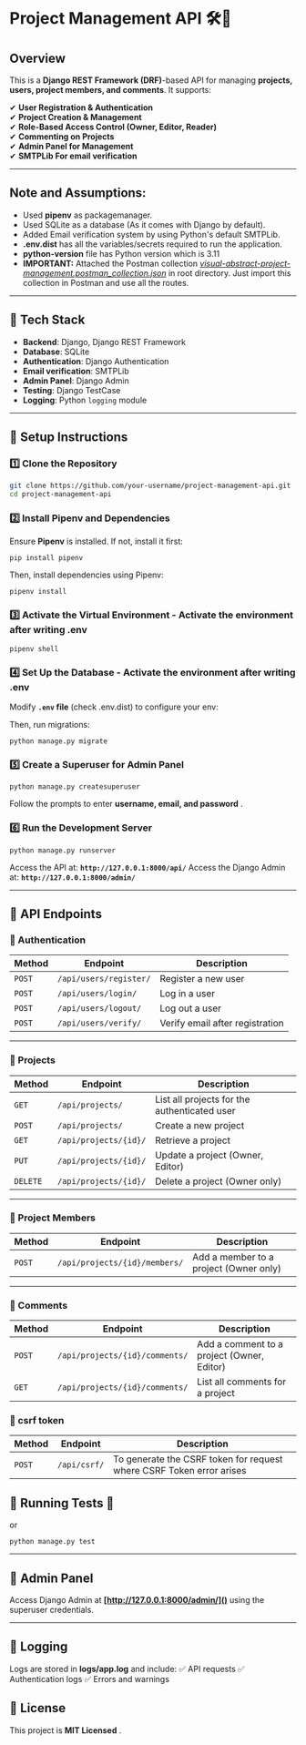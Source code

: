 # **Project Management API** 🛠️🚀

## **Overview**

This is a **Django REST Framework (DRF)**-based API for managing **projects, users, project members, and comments**. It supports:

✔ **User Registration & Authentication**  
✔ **Project Creation & Management**  
✔ **Role-Based Access Control (Owner, Editor, Reader)**  
✔ **Commenting on Projects**  
✔ **Admin Panel for Management**  
✔ **SMTPLib For email verification**    




---

## Note and Assumptions: 
- Used **pipenv** as packagemanager.
- Used SQLite as a  database (As it comes with Django by default).
- Added Email verification system by using Python's default SMTPLib.
- **.env.dist** has all the variables/secrets required to run the application.
- **python-version** file has Python version which is 3.11
- **IMPORTANT:** Attached the Postman collection *[visual-abstract-project-management.postman_collection.json](https://github.com/meer-khan/project-management-application-django/blob/main/visual-abstract-project-management.postman_collection.json)* in root directory. Just import this collection in Postman and use all the routes. 

---

## **📌 Tech Stack**

- **Backend**: Django, Django REST Framework
- **Database**: SQLite
- **Authentication**: Django Authentication
- **Email verification**: SMTPLib
- **Admin Panel**: Django Admin
- **Testing**: Django TestCase
- **Logging**: Python `logging` module

---

## **📌 Setup Instructions**

### **1️⃣ Clone the Repository**

```sh
git clone https://github.com/your-username/project-management-api.git
cd project-management-api
```

### **2️⃣ Install Pipenv and Dependencies**

Ensure **Pipenv** is installed. If not, install it first:

```
pip install pipenv
```


Then, install dependencies using Pipenv:

```pipenv install```


### **3️⃣ Activate the Virtual Environment** - Activate the environment after writing .env

```pipenv shell```


### **4️⃣ Set Up the Database** - Activate the environment after writing .env

Modify **`.env` file** (check .env.dist) to configure your env:


Then, run migrations:

```python manage.py migrate```


### **5️⃣ Create a Superuser for Admin Panel**

```python manage.py createsuperuser```

Follow the prompts to enter  **username, email, and password** .

### **6️⃣ Run the Development Server**

```python manage.py runserver```


Access the API at: **`http://127.0.0.1:8000/api/`**
Access the Django Admin at: **`http://127.0.0.1:8000/admin/`**

---

## **📌 API Endpoints**

### **🔹 Authentication**

| Method   | Endpoint                 | Description                     |
| -------- | ------------------------ | ------------------------------- |
| `POST` | `/api/users/register/` | Register a new user             |
| `POST` | `/api/users/login/`    | Log in a user                   |
| `POST` | `/api/users/logout/`   | Log out a user                  |
| `POST` | `/api/users/verify/`   | Verify email after registration |

---

### **🔹 Projects**

| Method     | Endpoint                | Description                                  |
| ---------- | ----------------------- | -------------------------------------------- |
| `GET`    | `/api/projects/`      | List all projects for the authenticated user |
| `POST`   | `/api/projects/`      | Create a new project                         |
| `GET`    | `/api/projects/{id}/` | Retrieve a project                           |
| `PUT`    | `/api/projects/{id}/` | Update a project (Owner, Editor)             |
| `DELETE` | `/api/projects/{id}/` | Delete a project (Owner only)                |

---

### **🔹 Project Members**

| Method   | Endpoint                        | Description                            |
| -------- | ------------------------------- | -------------------------------------- |
| `POST` | `/api/projects/{id}/members/` | Add a member to a project (Owner only) |

---

### **🔹 Comments**

| Method   | Endpoint                         | Description                                |
| -------- | -------------------------------- | ------------------------------------------ |
| `POST` | `/api/projects/{id}/comments/` | Add a comment to a project (Owner, Editor) |
| `GET`  | `/api/projects/{id}/comments/` | List all comments for a project            |


### **🔹 csrf token**

| Method   | Endpoint                         | Description                                |
| -------- | -------------------------------- | ------------------------------------------ |
| `POST` | `/api/csrf/`                   |To generate the CSRF token for request where CSRF Token error arises |


## **📌 Running Tests** 🧪


or

```python manage.py test```


---

## **📌 Admin Panel**

Access Django Admin at **[http://127.0.0.1:8000/admin/]()** using the superuser credentials.

---

## **📌 Logging**

Logs are stored in **logs/app.log** and include:
✅ API requests
✅ Authentication logs
✅ Errors and warnings

## **📌 License**

This project is  **MIT Licensed** .
